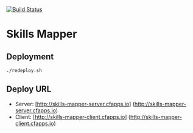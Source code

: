 [![Build Status](https://travis-ci.org/danielvaughan/skillsmapper.svg?branch=master)](https://travis-ci.org/danielvaughan/skillsmapper)

# Skills Mapper

## Deployment
```./redeploy.sh```

## Deploy URL

* Server: [http://skills-mapper-server.cfapps.io] (http://skills-mapper-server.cfapps.io)
* Client: [http://skills-mapper-client.cfapps.io] (http://skills-mapper-client.cfapps.io)